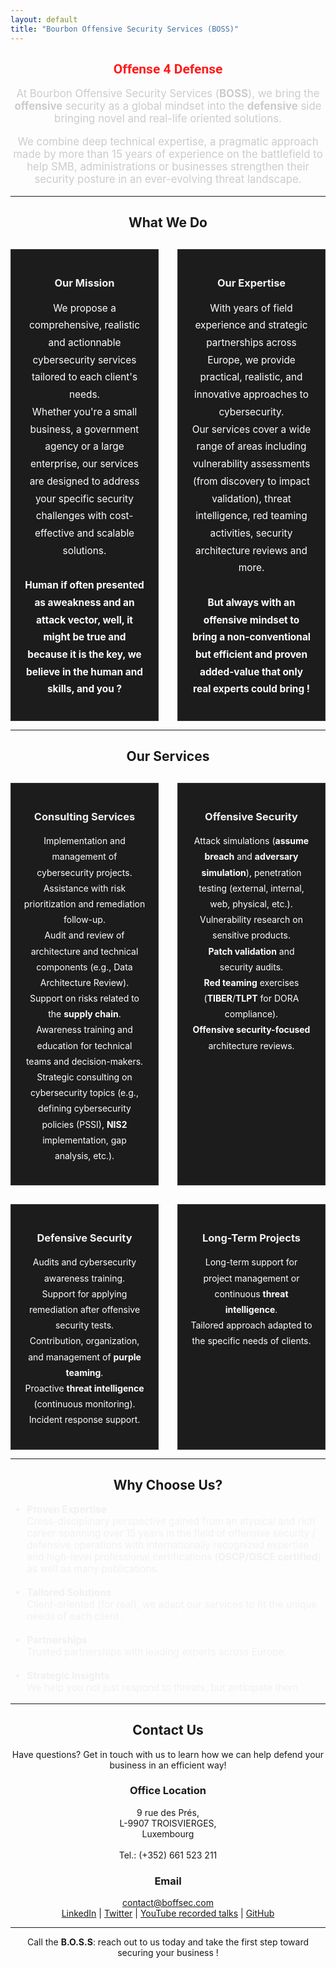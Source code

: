 ```yaml
---
layout: default
title: "Bourbon Offensive Security Services (BOSS)"
---
```


<div style="text-align: center;">
  <h2 style="font-family: 'Roboto', sans-serif; color: #ff1a1a; font-weight: bold;"> Offense 4 Defense </h2>
</div>

<p style="text-align: center; color: #ccc; font-size: 1.2em;">At Bourbon Offensive Security Services (<strong>BOSS</strong>), we bring the <strong>offensive</strong> security as a global mindset into the <strong>defensive</strong> side bringing novel and real-life oriented solutions.</p>
<p style="text-align: center; color: #ccc; font-size: 1.2em;">We combine deep technical expertise, a pragmatic approach made by more than 15 years of experience on the battlefield to help SMB, administrations or businesses strengthen their security posture in an ever-evolving threat landscape.</p>

---

<h2 style="text-align: center;">What We Do</h2>

<div style="display: grid; grid-template-columns: repeat(2, 1fr); gap: 30px; margin-top: 30px;">
  <div style="border: 1px solid #333; padding: 20px; background-color: #1c1c1c; color: #fff; text-align: center;">
    <h3 style="color: #f1f1f1;">Our Mission</h3>
    <p style="line-height: 1.8; font-size: 1.1em;">We propose a comprehensive, realistic and actionnable cybersecurity services tailored to each client's needs. 
      <br>Whether you're a small business, a government agency or a large enterprise, our services are designed to address your specific security challenges with cost-effective and scalable solutions.
      <br><br><strong> Human if often presented as aweakness and an attack vector, well, it might be true and because it is the key, we believe in the human and skills, and you ?</strong></p>
  </div>

  <div style="border: 1px solid #333; padding: 20px; background-color: #1c1c1c; color: #fff; text-align: center;">
    <h3 style="color: #f1f1f1;">Our Expertise</h3>
    <p style="line-height: 1.8; font-size: 1.1em;">With years of field experience and strategic partnerships across Europe, we provide practical, realistic, and innovative approaches to cybersecurity. 
      <br>Our services cover a wide range of areas including vulnerability assessments (from discovery to impact validation), threat intelligence, red teaming activities, security architecture reviews and more.
      <br><br><strong>But always with an offensive mindset to bring a non-conventional but efficient and proven added-value that only real experts could bring !</strong></p>
  </div>
</div>

---

<h2 style="text-align: center;">Our Services</h2>

<div style="display: grid; grid-template-columns: repeat(2, 1fr); gap: 30px; margin-top: 30px;">
  <div style="border: 1px solid #333; padding: 20px; background-color: #1c1c1c; color: #fff; text-align: center;">
    <h3 style="color: #f1f1f1;">Consulting Services</h3>
    <p style="line-height: 1.8;">
      Implementation and management of cybersecurity projects.<br>
      Assistance with risk prioritization and remediation follow-up.<br>
      Audit and review of architecture and technical components (e.g., Data Architecture Review).<br>
      Support on risks related to the <strong>supply chain</strong>.<br>
      Awareness training and education for technical teams and decision-makers.<br>
      Strategic consulting on cybersecurity topics (e.g., defining cybersecurity policies (PSSI), <strong>NIS2</strong> implementation, gap analysis, etc.).
    </p>
  </div>

  <div style="border: 1px solid #333; padding: 20px; background-color: #1c1c1c; color: #fff; text-align: center;">
    <h3 style="color: #f1f1f1;">Offensive Security</h3>
    <p style="line-height: 1.8;">
      Attack simulations (<strong>assume breach</strong> and <strong>adversary simulation</strong>), penetration testing (external, internal, web, physical, etc.).<br>
      Vulnerability research on sensitive products.<br>
      <strong>Patch validation</strong> and security audits.<br>
      <strong>Red teaming</strong> exercises (<strong>TIBER</strong>/<strong>TLPT</strong> for DORA compliance).<br>
      <strong>Offensive security-focused</strong> architecture reviews.
    </p>
  </div>

  <div style="border: 1px solid #333; padding: 20px; background-color: #1c1c1c; color: #fff; text-align: center;">
    <h3 style="color: #f1f1f1;">Defensive Security</h3>
    <p style="line-height: 1.8;">
      Audits and cybersecurity awareness training.<br>
      Support for applying remediation after offensive security tests.<br>
      Contribution, organization, and management of <strong>purple teaming</strong>.<br>
      Proactive <strong>threat intelligence</strong> (continuous monitoring).<br>
      Incident response support.
    </p>
  </div>

  <div style="border: 1px solid #333; padding: 20px; background-color: #1c1c1c; color: #fff; text-align: center;">
    <h3 style="color: #f1f1f1;">Long-Term Projects</h3>
    <p style="line-height: 1.8;">
      Long-term support for project management or continuous <strong>threat intelligence</strong>.<br>
      Tailored approach adapted to the specific needs of clients.
    </p>
  </div>
</div>

---

<h2 style="text-align: center;">Why Choose Us?</h2>

<ul style="color: #f1f1f1; font-size: 1.1em;">
  <li><strong>Proven Expertise</strong><br>
  Cross-disciplinary perspective gained from an atypical and rich career spanning over 15 years in the field of offensive security / defensive operations with internationally recognized expertise and high-level professional certifications (<strong>OSCP/OSCE certified</strong>) as well as many publications.</li>
  <br>
  <li><strong>Tailored Solutions</strong><br>
  Client-oriented (for real), we adapt our services to fit the unique needs of each client.</li>
  <br>
  <li><strong>Partnerships</strong><br>
  Trusted partnerships with leading experts across Europe.</li>
  <br>
  <li><strong>Strategic Insights</strong><br>
  We help you not just respond to threats, but anticipate them.</li>
</ul>

---

<h2 style="text-align: center;">Contact Us</h2>

<p style="text-align: center;">Have questions? Get in touch with us to learn how we can help defend your business in an efficient way!</p>

<h3 style="text-align: center;">Office Location</h3>
<p style="text-align: center;">
9 rue des Prés,  
<br>
L-9907 TROISVIERGES,  
<br>
Luxembourg
<br><br>
Tel.: (+352) 661 523 211
</p>

<h3 style="text-align: center;">Email</h3>
<p style="text-align: center;">
<a href="mailto:contact@boffsec.com">contact@boffsec.com</a>
<br><a href="https://www.linkedin.com/in/jean-marie-bourbon/">LinkedIn</a> | <a href="https://x.com/kmkz_security">Twitter</a> | <a href="https://youtube.com/playlist?list=PLs_byGBGz8O77BN9LrqJBcinznNu6MvX9&si=kDRX9wnHXA31Mu_Y">YouTube recorded talks</a> | <a href="https://github.com/kmkz/">GitHub</a>
</p>

---

<p style="text-align: center;">Call the <strong>B.O.S.S</strong>: reach out to us today and take the first step toward securing your business !</p>